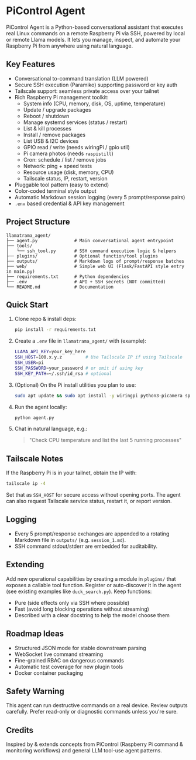 # PiControl Agent

PiControl Agent is a Python-based conversational assistant that executes real Linux commands on a remote Raspberry Pi via SSH, powered by local or remote Llama models. It lets you manage, inspect, and automate your Raspberry Pi from anywhere using natural language.

## Key Features

- Conversational to-command translation (LLM powered)
- Secure SSH execution (Paramiko) supporting password or key auth
- Tailscale support: seamless private access over your tailnet
- Rich Raspberry Pi management toolkit:
  - System info (CPU, memory, disk, OS, uptime, temperature)
  - Update / upgrade packages
  - Reboot / shutdown
  - Manage systemd services (status / restart)
  - List & kill processes
  - Install / remove packages
  - List USB & I2C devices
  - GPIO read / write (needs wiringPi / gpio util)
  - Pi camera photos (needs `raspistill`)
  - Cron: schedule / list / remove jobs
  - Network: ping + speed tests
  - Resource usage (disk, memory, CPU)
  - Tailscale status, IP, restart, version
- Pluggable tool pattern (easy to extend)
- Color-coded terminal style output
- Automatic Markdown session logging (every 5 prompt/response pairs)
- `.env` based credential & API key management

## Project Structure
```
llamatrama_agent/
├── agent.py              # Main conversational agent entrypoint
├── tools/
│   └── ssh_tool.py       # SSH command execution logic & helpers
├── plugins/              # Optional function/tool plugins
├── outputs/              # Markdown logs of prompt/response batches
├── web/                  # Simple web UI (Flask/FastAPI style entry in main.py)
├── requirements.txt      # Python dependencies
├── .env                  # API + SSH secrets (NOT committed)
└── README.md             # Documentation
```

## Quick Start
1. Clone repo & install deps:
   ```bash
   pip install -r requirements.txt
   ```
2. Create a `.env` file in `llamatrama_agent/` with (example):
   ```bash
   LLAMA_API_KEY=your_key_here
   SSH_HOST=100.x.y.z         # Use Tailscale IP if using Tailscale
   SSH_USER=pi
   SSH_PASSWORD=your_password # or omit if using key
   SSH_KEY_PATH=~/.ssh/id_rsa # optional
   ```
3. (Optional) On the Pi install utilities you plan to use:
   ```bash
   sudo apt update && sudo apt install -y wiringpi python3-picamera speedtest-cli
   ```
4. Run the agent locally:
   ```bash
   python agent.py
   ```
5. Chat in natural language, e.g.:
   > "Check CPU temperature and list the last 5 running processes"

## Tailscale Notes
If the Raspberry Pi is in your tailnet, obtain the IP with:
```bash
tailscale ip -4
```
Set that as `SSH_HOST` for secure access without opening ports. The agent can also request Tailscale service status, restart it, or report version.

## Logging
- Every 5 prompt/response exchanges are appended to a rotating Markdown file in `outputs/` (e.g. `session_1.md`).
- SSH command stdout/stderr are embedded for auditability.

## Extending
Add new operational capabilities by creating a module in `plugins/` that exposes a callable tool function. Register or auto-discover it in the agent (see existing examples like `duck_search.py`). Keep functions:
- Pure (side effects only via SSH where possible)
- Fast (avoid long blocking operations without streaming)
- Described with a clear docstring to help the model choose them

## Roadmap Ideas
- Structured JSON mode for stable downstream parsing
- WebSocket live command streaming
- Fine-grained RBAC on dangerous commands
- Automatic test coverage for new plugin tools
- Docker container packaging

## Safety Warning
This agent can run destructive commands on a real device. Review outputs carefully. Prefer read-only or diagnostic commands unless you're sure.

## Credits
Inspired by & extends concepts from PiControl (Raspberry Pi command & monitoring workflows) and general LLM tool-use agent patterns.
